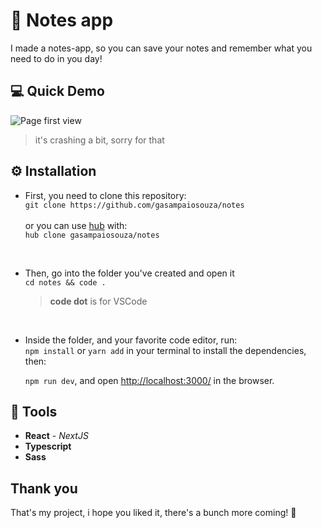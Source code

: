 # 📔 Notes app

I made a notes-app, so you can save your notes and remember what you need to do in you day!

## 💻 Quick Demo

![Page first view](https://j.gifs.com/gZOm09.gif)

> it's crashing a bit, sorry for that

## ⚙️ Installation

- First, you need to clone this repository: <br />
  `git clone https://github.com/gasampaiosouza/notes` <br /><br />
  or you can use [hub](https://hub.github.com/) with: <br />
  `hub clone gasampaiosouza/notes`

  <br />

- Then, go into the folder you've created and open it <br />
  `cd notes && code .`
  > **code dot** is for VSCode

<br />

- Inside the folder, and your favorite code editor, run: <br />
  `npm install` or `yarn add` in your terminal to install the dependencies, then:
  <br />

  `npm run dev`, and open [http://localhost:3000/](http://localhost:3000/) in the browser.

## 🔨 Tools

- **React** - _NextJS_
- **Typescript**
- **Sass**

## Thank you

That's my project, i hope you liked it, there's a bunch more coming! 💜
